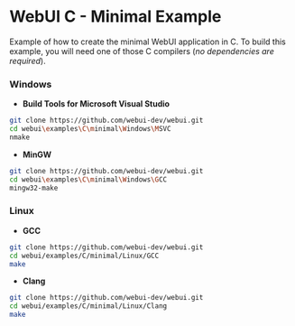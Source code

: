 
# WebUI C - Minimal Example

Example of how to create the minimal WebUI application in C. To build this example, you will need one of those C compilers (*no dependencies are required*).

### Windows

- **Build Tools for Microsoft Visual Studio**
```sh
git clone https://github.com/webui-dev/webui.git
cd webui\examples\C\minimal\Windows\MSVC
nmake
```

- **MinGW**
```sh
git clone https://github.com/webui-dev/webui.git
cd webui\examples\C\minimal\Windows\GCC
mingw32-make
```

### Linux

- **GCC**
```sh
git clone https://github.com/webui-dev/webui.git
cd webui/examples/C/minimal/Linux/GCC
make
```

- **Clang**
```sh
git clone https://github.com/webui-dev/webui.git
cd webui/examples/C/minimal/Linux/Clang
make
```
